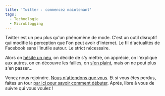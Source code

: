 ```yaml
---
title: 'Twitter : commencez maintenant'
tags:
  - Technologie
  - Microblogging
---
```


Twitter est un peu plus qu'un phénomène de mode. C'est un outil disruptif qui
modifie la perception que l'on peut avoir d'Internet. Le fil d'actualités de
Facebook sans l'inutile autour. Le strict nécessaire.

<!-- more -->

Alors on
[hésite un peu](/2007/11/twitter-or-not-twitter-that-is-the-blogger-question/),
on décide de s'y mettre, on apprécie, on l'explique aux autres, on en découvre
les failles, on [s'en plaint](/2009/02/twitter-ce-megaphone/), mais on ne peut
plus s'en passer…

Venez nous rejoindre. [Nous n'attendons que vous](https://twitter.com/). Et si
vous êtes perdus, faites un tour
[par ici pour savoir comment débuter](http://www.aspectgeek.com/tech/twitter).
Après, libre à vous de suivre qui vous voulez&nbsp;!
